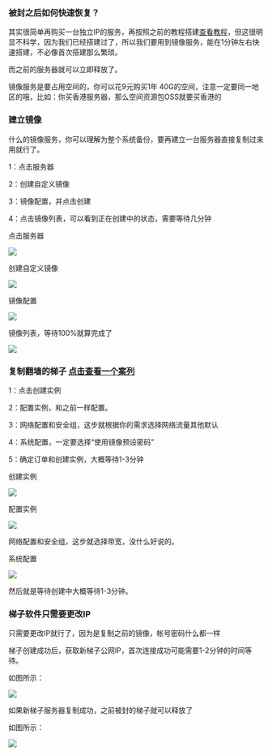 ### 被封之后如何快速恢复？

其实很简单再购买一台独立IP的服务，再按照之前的教程搭建[查看教程](./ALIYUN.md)，但这很明显不科学，因为我们已经搭建过了，所以我们要用到镜像服务，能在1分钟左右快速搭建，不必像首次搭建那么繁琐。

而之前的服务器就可以立即释放了。

镜像服务是要占用空间的，你可以花9元购买1年 40G的空间，注意一定要同一地区的哦，比如：你买香港服务器，那么空间资源包OSS就要买香港的

### 建立镜像

什么的镜像服务，你可以理解为整个系统备份，要再建立一台服务器直接复制过来用就行了。

1：点击服务器

2：创建自定义镜像

3：镜像配置，并点击创建

4：点击镜像列表，可以看到正在创建中的状态，需要等待几分钟

点击服务器

![](./img/aliyun/41.jpg)

创建自定义镜像

![](./img/aliyun/42.jpg)

镜像配置

![](./img/aliyun/43.jpg)

镜像列表，等待100%就算完成了

![](./img/aliyun/44.jpg)

### 复制翻墙的梯子 [点击查看一个案列](./ALIYUN_COPY.md)

1：点击创建实例

2：配置实例，和之前一样配置。

3：网络配置和安全组，这步就根据你的需求选择网络流量其他默认

4：系统配置，一定要选择“使用镜像预设密码”

5：确定订单和创建实例，大概等待1-3分钟

创建实例

![](./img/aliyun/45.jpg)

配置实例

![](./img/aliyun/47.jpg)

网络配置和安全组，这步就选择带宽，没什么好说的。

系统配置

![](./img/aliyun/46.jpg)

然后就是等待创建中大概等待1-3分钟。

### 梯子软件只需要更改IP

只需要更改IP就行了，因为是复制之前的镜像，帐号密码什么都一样

梯子创建成功后，获取新梯子公网IP，首次连接成功可能需要1-2分钟的时间等待。

如图所示：

![](./img/aliyun/48.jpg)

如果新梯子服务器复制成功，之前被封的梯子就可以释放了

如图所示：

![](./img/aliyun/49.jpg)









